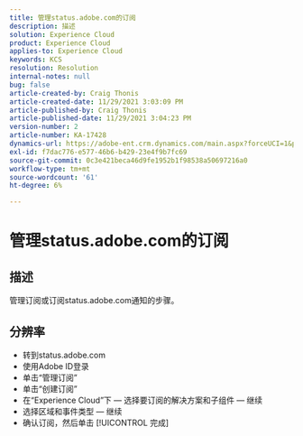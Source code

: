 ```yaml
---
title: 管理status.adobe.com的订阅
description: 描述
solution: Experience Cloud
product: Experience Cloud
applies-to: Experience Cloud
keywords: KCS
resolution: Resolution
internal-notes: null
bug: false
article-created-by: Craig Thonis
article-created-date: 11/29/2021 3:03:09 PM
article-published-by: Craig Thonis
article-published-date: 11/29/2021 3:04:23 PM
version-number: 2
article-number: KA-17428
dynamics-url: https://adobe-ent.crm.dynamics.com/main.aspx?forceUCI=1&pagetype=entityrecord&etn=knowledgearticle&id=67a8f273-2551-ec11-8c62-00224804ee0d
exl-id: f7dac776-e577-46b6-b429-23e4f9b7fc69
source-git-commit: 0c3e421beca46d9fe1952b1f98538a50697216a0
workflow-type: tm+mt
source-wordcount: '61'
ht-degree: 6%

---
```


# 管理status.adobe.com的订阅

## 描述


管理订阅或订阅status.adobe.com通知的步骤。


## 分辨率


- 转到status.adobe.com
- 使用Adobe ID登录
- 单击“管理订阅”
- 单击“创建订阅”
- 在“Experience Cloud”下 — 选择要订阅的解决方案和子组件 — 继续
- 选择区域和事件类型 — 继续
- 确认订阅，然后单击 [!UICONTROL 完成]
